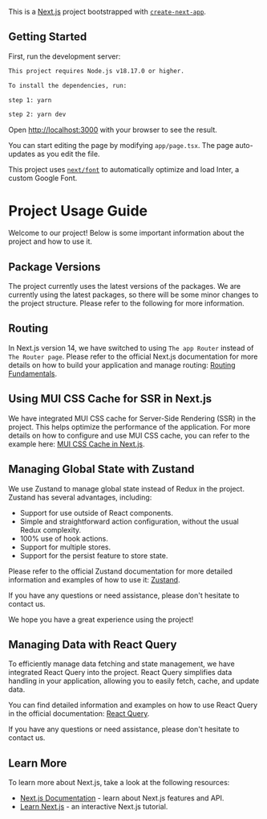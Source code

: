 This is a [Next.js](https://nextjs.org/) project bootstrapped with [`create-next-app`](https://github.com/vercel/next.js/tree/canary/packages/create-next-app).

## Getting Started

First, run the development server:

```bash
This project requires Node.js v18.17.0 or higher.

To install the dependencies, run:

step 1: yarn

step 2: yarn dev
```

Open [http://localhost:3000](http://localhost:3000) with your browser to see the result.

You can start editing the page by modifying `app/page.tsx`. The page auto-updates as you edit the file.

This project uses [`next/font`](https://nextjs.org/docs/basic-features/font-optimization) to automatically optimize and load Inter, a custom Google Font.


# Project Usage Guide

Welcome to our project! Below is some important information about the project and how to use it.

## Package Versions

The project currently uses the latest versions of the packages. We are currently using the latest packages, so there will be some minor changes to the project structure. Please refer to the following for more information.

## Routing

In Next.js version 14, we have switched to using `The app Router` instead of `The Router page`. Please refer to the official Next.js documentation for more details on how to build your application and manage routing: [Routing Fundamentals](https://nextjs.org/docs/app/building-your-application/routing).

## Using MUI CSS Cache for SSR in Next.js

We have integrated MUI CSS cache for Server-Side Rendering (SSR) in the project. This helps optimize the performance of the application. For more details on how to configure and use MUI CSS cache, you can refer to the example here: [MUI CSS Cache in Next.js](https://github.com/garronej/tss-react/blob/main/src/next/appDir.tsx).

## Managing Global State with Zustand

We use Zustand to manage global state instead of Redux in the project. Zustand has several advantages, including:
- Support for use outside of React components.
- Simple and straightforward action configuration, without the usual Redux complexity.
- 100% use of hook actions.
- Support for multiple stores.
- Support for the persist feature to store state.

Please refer to the official Zustand documentation for more detailed information and examples of how to use it: [Zustand](https://github.com/pmndrs/zustand).

If you have any questions or need assistance, please don't hesitate to contact us.

We hope you have a great experience using the project!

## Managing Data with React Query

To efficiently manage data fetching and state management, we have integrated React Query into the project. React Query simplifies data handling in your application, allowing you to easily fetch, cache, and update data.

You can find detailed information and examples on how to use React Query in the official documentation: [React Query](https://react-query.tanstack.com/).

If you have any questions or need assistance, please don't hesitate to contact us.



## Learn More

To learn more about Next.js, take a look at the following resources:

- [Next.js Documentation](https://nextjs.org/docs) - learn about Next.js features and API.
- [Learn Next.js](https://nextjs.org/learn) - an interactive Next.js tutorial.